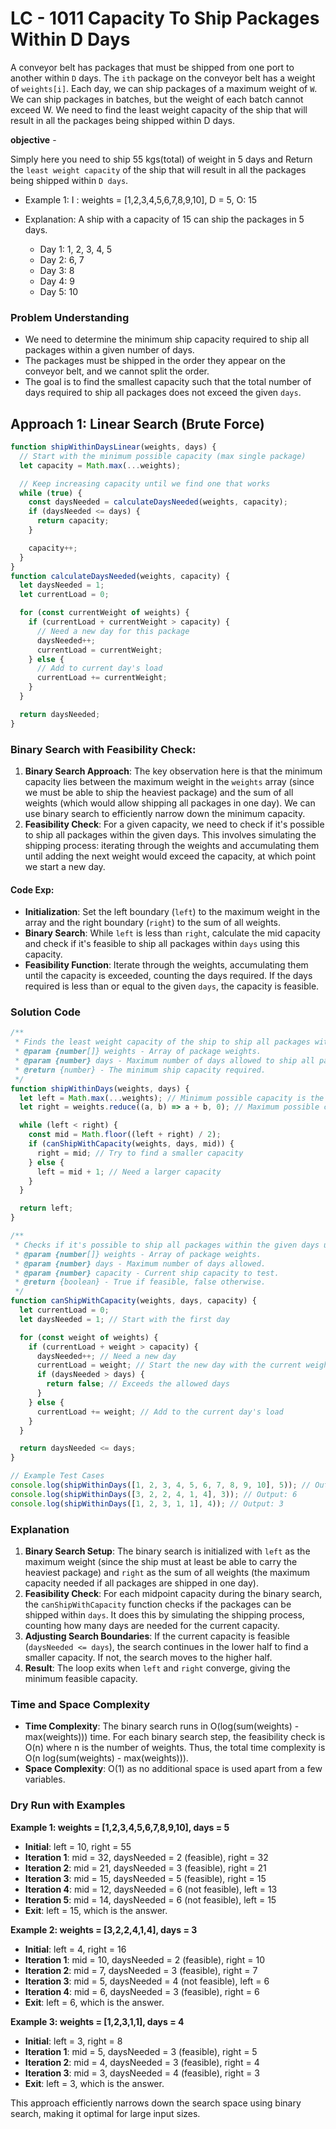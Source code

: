# LC - 1011 Capacity To Ship Packages Within D Days

A conveyor belt has packages that must be shipped from one port to another within `D` days.
The `ith` package on the conveyor belt has a weight of `weights[i]`. Each day, we can ship packages of a maximum weight of `W`.
We can ship packages in batches, but the weight of each batch cannot exceed W.
We need to find the least weight capacity of the ship that will result in all the packages being shipped within D days.

**objective** -

Simply here you need to ship 55 kgs(total) of weight in 5 days and Return the `least weight capacity` of the ship that will result in all the packages being shipped within `D days`.

- Example 1: I : weights = [1,2,3,4,5,6,7,8,9,10], D = 5, O: 15
- Explanation: A ship with a capacity of 15 can ship the packages in 5 days.

  - Day 1: 1, 2, 3, 4, 5
  - Day 2: 6, 7
  - Day 3: 8
  - Day 4: 9
  - Day 5: 10

### Problem Understanding

- We need to determine the minimum ship capacity required to ship all packages within a given number of days.
- The packages must be shipped in the order they appear on the conveyor belt, and we cannot split the order.
- The goal is to find the smallest capacity such that the total number of days required to ship all packages does not exceed the given `days`.

## Approach 1: Linear Search (Brute Force)

```javascript
function shipWithinDaysLinear(weights, days) {
  // Start with the minimum possible capacity (max single package)
  let capacity = Math.max(...weights);

  // Keep increasing capacity until we find one that works
  while (true) {
    const daysNeeded = calculateDaysNeeded(weights, capacity);
    if (daysNeeded <= days) {
      return capacity;
    }

    capacity++;
  }
}
function calculateDaysNeeded(weights, capacity) {
  let daysNeeded = 1;
  let currentLoad = 0;

  for (const currentWeight of weights) {
    if (currentLoad + currentWeight > capacity) {
      // Need a new day for this package
      daysNeeded++;
      currentLoad = currentWeight;
    } else {
      // Add to current day's load
      currentLoad += currentWeight;
    }
  }

  return daysNeeded;
}
```

### **Binary Search with Feasibility Check**:

1. **Binary Search Approach**: The key observation here is that the minimum capacity lies between the maximum weight in the `weights` array (since we must be able to ship the heaviest package) and the sum of all weights (which would allow shipping all packages in one day). We can use binary search to efficiently narrow down the minimum capacity.
1. **Feasibility Check**: For a given capacity, we need to check if it's possible to ship all packages within the given days. This involves simulating the shipping process: iterating through the weights and accumulating them until adding the next weight would exceed the capacity, at which point we start a new day.

#### Code Exp:

- **Initialization**: Set the left boundary (`left`) to the maximum weight in the array and the right boundary (`right`) to the sum of all weights.
- **Binary Search**: While `left` is less than `right`, calculate the mid capacity and check if it's feasible to ship all packages within `days` using this capacity.
- **Feasibility Function**: Iterate through the weights, accumulating them until the capacity is exceeded, counting the days required. If the days required is less than or equal to the given `days`, the capacity is feasible.

### Solution Code

```javascript
/**
 * Finds the least weight capacity of the ship to ship all packages within given days.
 * @param {number[]} weights - Array of package weights.
 * @param {number} days - Maximum number of days allowed to ship all packages.
 * @return {number} - The minimum ship capacity required.
 */
function shipWithinDays(weights, days) {
  let left = Math.max(...weights); // Minimum possible capacity is the maximum weight
  let right = weights.reduce((a, b) => a + b, 0); // Maximum possible capacity is the sum of all weights

  while (left < right) {
    const mid = Math.floor((left + right) / 2);
    if (canShipWithCapacity(weights, days, mid)) {
      right = mid; // Try to find a smaller capacity
    } else {
      left = mid + 1; // Need a larger capacity
    }
  }

  return left;
}

/**
 * Checks if it's possible to ship all packages within the given days using the specified capacity.
 * @param {number[]} weights - Array of package weights.
 * @param {number} days - Maximum number of days allowed.
 * @param {number} capacity - Current ship capacity to test.
 * @return {boolean} - True if feasible, false otherwise.
 */
function canShipWithCapacity(weights, days, capacity) {
  let currentLoad = 0;
  let daysNeeded = 1; // Start with the first day

  for (const weight of weights) {
    if (currentLoad + weight > capacity) {
      daysNeeded++; // Need a new day
      currentLoad = weight; // Start the new day with the current weight
      if (daysNeeded > days) {
        return false; // Exceeds the allowed days
      }
    } else {
      currentLoad += weight; // Add to the current day's load
    }
  }

  return daysNeeded <= days;
}

// Example Test Cases
console.log(shipWithinDays([1, 2, 3, 4, 5, 6, 7, 8, 9, 10], 5)); // Output: 15
console.log(shipWithinDays([3, 2, 2, 4, 1, 4], 3)); // Output: 6
console.log(shipWithinDays([1, 2, 3, 1, 1], 4)); // Output: 3
```

### Explanation

1. **Binary Search Setup**: The binary search is initialized with `left` as the maximum weight (since the ship must at least be able to carry the heaviest package) and `right` as the sum of all weights (the maximum capacity needed if all packages are shipped in one day).
2. **Feasibility Check**: For each midpoint capacity during the binary search, the `canShipWithCapacity` function checks if the packages can be shipped within `days`. It does this by simulating the shipping process, counting how many days are needed for the current capacity.
3. **Adjusting Search Boundaries**: If the current capacity is feasible (`daysNeeded <= days`), the search continues in the lower half to find a smaller capacity. If not, the search moves to the higher half.
4. **Result**: The loop exits when `left` and `right` converge, giving the minimum feasible capacity.

### Time and Space Complexity

- **Time Complexity**: The binary search runs in O(log(sum(weights) - max(weights))) time. For each binary search step, the feasibility check is O(n) where n is the number of weights. Thus, the total time complexity is O(n log(sum(weights) - max(weights))).
- **Space Complexity**: O(1) as no additional space is used apart from a few variables.

### Dry Run with Examples

**Example 1: weights = [1,2,3,4,5,6,7,8,9,10], days = 5**

- **Initial**: left = 10, right = 55
- **Iteration 1**: mid = 32, daysNeeded = 2 (feasible), right = 32
- **Iteration 2**: mid = 21, daysNeeded = 3 (feasible), right = 21
- **Iteration 3**: mid = 15, daysNeeded = 5 (feasible), right = 15
- **Iteration 4**: mid = 12, daysNeeded = 6 (not feasible), left = 13
- **Iteration 5**: mid = 14, daysNeeded = 6 (not feasible), left = 15
- **Exit**: left = 15, which is the answer.

**Example 2: weights = [3,2,2,4,1,4], days = 3**

- **Initial**: left = 4, right = 16
- **Iteration 1**: mid = 10, daysNeeded = 2 (feasible), right = 10
- **Iteration 2**: mid = 7, daysNeeded = 3 (feasible), right = 7
- **Iteration 3**: mid = 5, daysNeeded = 4 (not feasible), left = 6
- **Iteration 4**: mid = 6, daysNeeded = 3 (feasible), right = 6
- **Exit**: left = 6, which is the answer.

**Example 3: weights = [1,2,3,1,1], days = 4**

- **Initial**: left = 3, right = 8
- **Iteration 1**: mid = 5, daysNeeded = 3 (feasible), right = 5
- **Iteration 2**: mid = 4, daysNeeded = 3 (feasible), right = 4
- **Iteration 3**: mid = 3, daysNeeded = 4 (feasible), right = 3
- **Exit**: left = 3, which is the answer.

This approach efficiently narrows down the search space using binary search, making it optimal for large input sizes.
